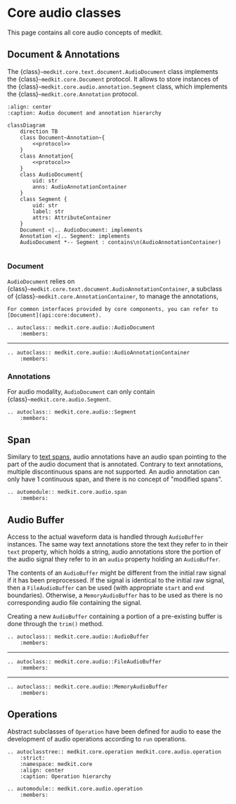 # Core audio classes

This page contains all core audio concepts of medkit.

## Document & Annotations

The {class}`~medkit.core.text.document.AudioDocument` class implements the
{class}`~medkit.core.Document` protocol. It allows to store instances of the
{class}`~medkit.core.audio.annotation.Segment` class, which implements the
{class}`~medkit.core.Annotation` protocol.


```{mermaid}
:align: center
:caption: Audio document and annotation hierarchy

classDiagram
    direction TB
    class Document~Annotation~{
        <<protocol>>
    }
    class Annotation{
        <<protocol>>
    }
    class AudioDocument{
        uid: str
        anns: AudioAnnotationContainer
    }
    class Segment {
        uid: str
        label: str
        attrs: AttributeContainer
    }
    Document <|.. AudioDocument: implements
    Annotation <|.. Segment: implements
    AudioDocument *-- Segment : contains\n(AudioAnnotationContainer)
    
```


### Document

`AudioDocument` relies on {class}`~medkit.core.text.document.AudioAnnotationContainer`, a
subclass of {class}`~medkit.core.AnnotationContainer`, to manage the annotations,

```{note}
For common interfaces provided by core components, you can refer to
[Document](api:core:document).
```

```{eval-rst}
.. autoclass:: medkit.core.audio::AudioDocument
    :members:
```
---
```{eval-rst}
.. autoclass:: medkit.core.audio::AudioAnnotationContainer
    :members:
```

### Annotations

For audio modality, `AudioDocument` can only contain
{class}`~medkit.core.audio.Segment`.

```{eval-rst}
.. autoclass:: medkit.core.audio::Segment
    :members:
```

## Span

Similary to [text spans](api:core-text:span), audio annotations have an audio span pointing to the part of
the audio document that is annotated. Contrary to text annotations, multiple discontinuous spans are not supported. An audio annotation can only have 1 continuous span, and there is no concept of "modified spans".

```{eval-rst}
.. automodule:: medkit.core.audio.span
    :members:
```

## Audio Buffer

Access to the actual waveform data is handled through `AudioBuffer` instances. The same way text annotations
store the text they refer to in their `text` property, which holds a string, audio annotations store the portion of the audio signal they refer to in an `audio` property holding an `AudioBuffer`.

The contents of an `AudioBuffer` might be different from the initial raw signal if it has been preprocessed. If
the signal is identical to the initial raw signal, then a `FileAudioBuffer` can be used (with appropriate `start` and `end` boundaries). Otherwise, a `MemoryAudioBuffer` has to be used as there is no corresponding audio file containing the signal.

Creating a new `AudioBuffer` containing a portion of a pre-existing buffer is done through the `trim()` method.

```{eval-rst}
.. autoclass:: medkit.core.audio::AudioBuffer
    :members:
```
---
```{eval-rst}
.. autoclass:: medkit.core.audio::FileAudioBuffer
    :members:
```
---
```{eval-rst}
.. autoclass:: medkit.core.audio::MemoryAudioBuffer
    :members:
```

## Operations

Abstract subclasses of `Operation` have been defined for audio to ease the
development of audio operations according to `run` operations.

```{eval-rst}
.. autoclasstree:: medkit.core.operation medkit.core.audio.operation
    :strict:
    :namespace: medkit.core
    :align: center
    :caption: Operation hierarchy
```

```{eval-rst}
.. automodule:: medkit.core.audio.operation
    :members:
```
